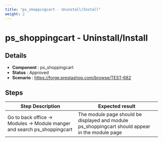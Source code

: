 ```yaml
---
title: "ps_shoppingcart - Uninstall/Install"
weight: 2
---
```


# ps_shoppingcart - Uninstall/Install
## Details
* **Component** : ps_shoppingcart
* **Status** : Approved
* **Scenario** : https://forge.prestashop.com/browse/TEST-682

## Steps
| Step Description | Expected result |
| ----- | ----- |
| Go to back office -> Modules -> Module manger and search ps_shoppingcart | The module page should be displayed and module ps_shoppingcart should appear in the module page |

